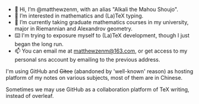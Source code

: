 - 👋 Hi, I’m @matthewzenm, with an alias "Alkali the Mahou Shoujo".
- 👀 I’m interested in mathematics and (La)TeX typing.
- 🌱 I’m currently taking graduate mathematics courses in my university, major in Riemannian and Alexandrov geometry.
- ⌨️ I'm trying to exposure myself to (La)TeX development, though I just began the long run.
- 📫 You can email me at matthewzenm@163.com, or get access to my personal sns account by emailing to the previous address.

I'm using GitHub and ~~Gitee~~ (abandoned by 'well-known' reason) as hosting platform of my notes on various subjects,
most of them are in Chinese.

Sometimes we may use GitHub as a collaboration platform of TeX writing, instead of overleaf.

<!---
matthewzenm/matthewzenm is a ✨ special ✨ repository because its `README.md` (this file) appears on your GitHub profile.
You can click the Preview link to take a look at your changes.
--->
